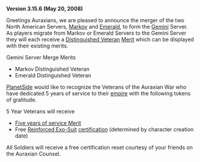 **Version 3.15.6 (May 20, 2008)**

Greetings Auraxians, we are pleased to announce the merger of the two North
American Servers, [Markov](../archive/servers/Markov.md) and [Emerald](../archive/servers/Emerald.md),
to form the [Gemini](../archive/servers/Gemini.md) Server. As players migrate from Markov or
Emerald Servers to the Gemini Server they will each receive a
[Distinguished Veteran](../merits/Distinguished_Veteran.md)
[Merit](../merits/index.md) which can be displayed with their
existing merits.

Gemini Server Merge Merits

- Markov Distinguished Veteran
- Emerald Distinguished Veteran

[PlanetSide](../PlanetSide.md) would like to recognize the Veterans of the
Auraxian War who have dedicated 5 years of service to their
[empire](../terminology/Empire.md) with the following tokens of gratitude.

5 Year Veterans will receive

- [Five years of service Merit](../merits/Term_of_Service.md)
- Free [Reinforced Exo-Suit](../armor/Reinforced_Exo-Suit.md)
  [certification](../certifications/Certification.md) (determined by character
  creation date)

All Soldiers will receive a free certification reset courtesy of your friends on
the Auraxian Counsel.
